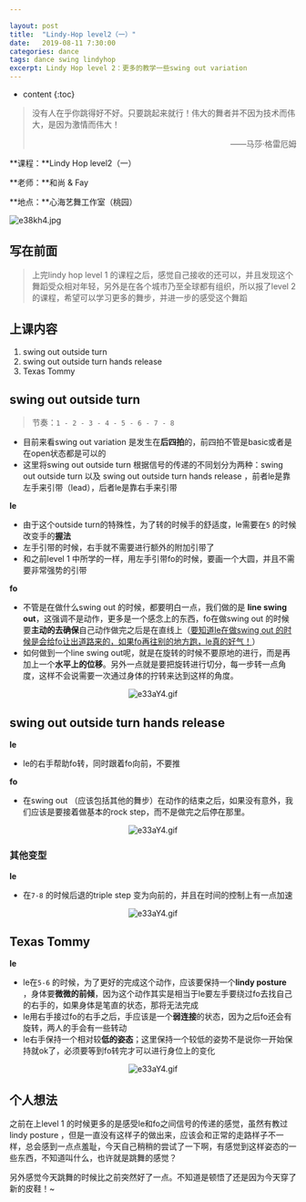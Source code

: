 ```yaml
---

layout: post
title:  "Lindy-Hop level2（一）"
date:   2019-08-11 7:30:00
categories: dance
tags: dance swing lindyhop
excerpt: Lindy Hop level 2：更多的教学一些swing out variation 
---
```


* content
{:toc}
> 没有人在乎你跳得好不好。只要跳起来就行！伟大的舞者并不因为技术而伟大，是因为激情而伟大！
>
> <p align="right">——马莎·格雷厄姆　　</p>

**课程：**Lindy Hop level2（一）

**老师：**和尚 & Fay

**地点：**心海艺舞工作室（桃园）

![e38kh4.jpg](https://jabingu-1259780114.cos.ap-guangzhou.myqcloud.com/blogs/lindyhop2-1/lindyhop21com.jpg)





## 写在前面

> 上完lindy hop level 1 的课程之后，感觉自己接收的还可以，并且发现这个舞蹈受众相对年轻，另外是在各个城市乃至全球都有组织，所以报了level 2 的课程，希望可以学习更多的舞步，并进一步的感受这个舞蹈



## 上课内容

1. swing out outside turn
2. swing out outside turn hands release 
3. Texas Tommy



## swing out outside turn

> 节奏：`1 - 2 - 3 - 4 - 5 - 6 - 7 - 8`

- 目前来看swing out variation 是发生在**后四拍**的，前四拍不管是basic或者是在open状态都是可以的
- 这里将swing out outside turn 根据信号的传递的不同划分为两种：swing out outside turn 以及 swing out outside turn hands release ，前者le是靠左手来引带（lead），后者le是靠右手来引带

**le**

- 由于这个outside turn的特殊性，为了转的时候手的舒适度，le需要在`5` 的时候改变手的**握法**
- 左手引带的时候，右手就不需要进行额外的附加引带了
- 和之前level 1 中所学的一样，用左手引带fo的时候，要画一个大圆，并且不需要非常强势的引带

**fo**

- 不管是在做什么swing out 的时候，都要明白一点，我们做的是 **line swing out**，这强调不是动作，更多是一个感念上的东西，fo在做swing out 的时候要**主动的去确保**自己动作做完之后是在直线上（<u>要知道le在做swing out 的时候是会给fo让出道路来的，如果fo再往别的地方跑，le真的好气！</u>）
- 如何做到一个line swing out呢，就是在旋转的时候不要原地的进行，而是再加上一个**水平上的位移**。另外一点就是要把旋转进行切分，每一步转一点角度，这样不会说需要一次通过身体的拧转来达到这样的角度。

<center>
<img src="https://jabingu-1259780114.cos.ap-guangzhou.myqcloud.com/blogs/lindyhop2-1/swing%20out%20outside%20turn04.GIF" alt="e33aY4.gif" border="0">
</center>



## swing out outside turn hands release 

**le**

- le的右手帮助fo转，同时跟着fo向前，不要推

**fo**

- 在swing out （应该包括其他的舞步）在动作的结束之后，如果没有意外，我们应该是要接着做基本的rock step，而不是做完之后停在那里。

<center>
<img src="https://jabingu-1259780114.cos.ap-guangzhou.myqcloud.com/blogs/lindyhop2-1/swing%20out%20outside%20turn%20hands%20release04.GIF" alt="e33aY4.gif" border="0">
</center>

### 其他变型

**le**

- 在`7-8` 的时候后退的triple step 变为向前的，并且在时间的控制上有一点加速

<center>
<img src="https://jabingu-1259780114.cos.ap-guangzhou.myqcloud.com/blogs/lindyhop2-1/swing%20out%20outside%20turn%20hands%20release%20variation04.GIF" alt="e33aY4.gif" border="0">
</center>

## Texas Tommy

**le**

- le在`5-6` 的时候，为了更好的完成这个动作，应该要保持一个**lindy posture** ，身体要**微微的前倾**，因为这个动作其实是相当于le要左手要绕过fo去找自己的右手的，如果身体是笔直的状态，那将无法完成
- le用右手接过fo的右手之后，手应该是一个**弱连接**的状态，因为之后fo还会有旋转，两人的手会有一些转动
- le右手保持一个相对较**低的姿态**；这里保持一个较低的姿势不是说你一开始保持就ok了，必须要等到fo转完才可以进行身位上的变化

<center>
<img src="https://jabingu-1259780114.cos.ap-guangzhou.myqcloud.com/blogs/lindyhop2-1/Texas%20Tommy04.GIF" alt="e33aY4.gif" border="0">
</center>



## 个人想法

之前在上level 1 的时候更多的是感受le和fo之间信号的传递的感觉，虽然有教过 lindy posture ，但是一直没有这样子的做出来，应该会和正常的走路样子不一样，总会感到一点点羞耻，今天自己稍稍的尝试了一下啊，有感觉到这样姿态的一些东西，不知道叫什么，也许就是跳舞的感觉？

另外感觉今天跳舞的时候比之前突然好了一点。不知道是顿悟了还是因为今天穿了新的皮鞋！\~